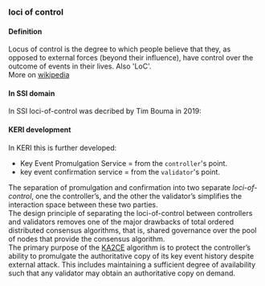### loci of control

<h4>Definition</h4><p>Locus of control is the degree to which people believe that they, as opposed to external forces (beyond their influence), have control over the outcome of events in their lives. Also &#39;LoC&#39;.<br>More on <a href="https://en.wikipedia.org/wiki/Locus_of_control">wikipedia</a></p><h4>In SSI domain</h4><p>In SSI loci-of-control was decribed by Tim Bouma in 2019:<img src="https://github.com/WebOfTrust/keri/blob/main/images/loci-of-control.png?raw=true" alt=""></p><h4>KERI development</h4><p>In KERI this is further developed:  </p><ul><li>Key Event Promulgation Service = from the <code>controller</code>&#39;s point.</li><li>key event confirmation service = from the <code>validator</code>&#39;s point.</li></ul><p>The separation of promulgation and confirmation into two separate <em>loci-of-control</em>, one the controller’s, and the other the validator’s simplifies the interaction space between these two parties.<br>The design principle of separating the loci-of-control between controllers and validators removes one of the major drawbacks of total ordered distributed consensus algorithms, that is, shared governance over the pool of nodes that provide the consensus algorithm.<br>The primary purpose of the <a href="#keri-agreement-algorithm-for-control-establishment">KA2CE</a> algorithm is to protect the controller’s ability to promulgate the authoritative copy of its key event history despite external attack. This includes maintaining a sufficient degree of availability such that any validator may obtain an authoritative copy on demand.</p>